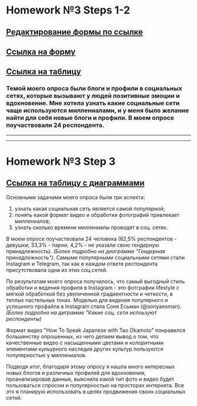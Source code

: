 # Homework №3 Steps 1-2
## [Редактирование формы по ссылке](https://docs.google.com/forms/d/10HitnJo-FscH7YfY0lUlwn2Xak_L_pgmo54gcneoE00/edit?usp=sharing)

## [Ссылка на форму](https://docs.google.com/forms/d/e/1FAIpQLSeABiWiK0w524KlZaLV9C-lwv5jsQITgkzV3W02lih5FoK5qQ/viewform?usp=sf_link)
## [Ссылка на таблицу](https://docs.google.com/spreadsheets/d/1AsOAWluWWnWzDuHuCSIRu5aavIjAb88544K1juuXXng/edit?usp=sharing)
### Темой моего опроса были блоги и профили в социальных сетях, которые вызывают у людей позитивные эмоции и вдохновение. Мне хотела узнать какие социальные сети чаще используются миллениалами, и у меня было желание найти для себя новые блоги и профили.  В моем опросе поучаствовали 24 респондента.
---
---
# Homework №3 Step 3
## [Ссылка на таблицу с диаграммами](https://docs.google.com/spreadsheets/d/1pFfuAqIneOJttz3tP2e6Njgu7uk99sAXsE8i367AZmk/edit?usp=sharing)
Основными задачами моего опроса были три аспекта: 
1. узнать какая социальная сеть является самой популярной; 
2. понять какой формат видео и обработки фотографий привлекает миллениалов;
3. узнать сколько времени миллениалы проводят в соц. сетях.

В моем опросе поучаствовали 24 человека (62,5% респондентов - девушки; 33,3% - парни; 4,2% - не указали свою гендерную принадлежность). *(Более подробно на диаграмме "Гендерная принадлежность")*. Самыми популярными социальными сетями стали Instagram и Telegram, так как в каждом ответе респондента присутствовала одна из этих соц.сетей.

По результатам моего опроса получилось, что самый выгодный стиль обработки и ведения профиля в Instagram - это фотграфии lifestyle с мягкой обработкой без увеличенной градиентности и четкости, в теплых пастельных тонах. Моделью для ведения популярного и успешного профайла в Instagram стала Соня Есьман (@sonyaesman). *(Более подробно на диграмме "Какие соц. сети испоьзуют респонденты)*

Формат видео "How To Speak Japanese with Tao Okamoto" понравился большенству опрошенных, из чего делаем вывод о том, что качественные видео с насыщенными цветами и колоритными элементами кульурного наследия других культур пользуются популярностью у миллениалов.

Подводя итог, благодаря этому опросу я нашла много интересных новых блогов и различных профилей для вдохновения, проанализировав данные, выяснила какой тип фото и видео будет пользоваться спросом и популярностью на просторах интернета. Все это я планирую использовать в целях  продвижения своих социальных сетей.
